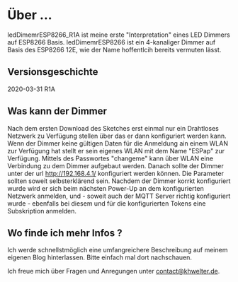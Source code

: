 # Über ...
ledDimemrESP8266_R1A ist meine erste "Interpretation" eines LED Dimmers auf ESP8266 Basis.
ledDimemrESP8266 ist ein 4-kanaliger Dimmer auf Basis des ESP8266 12E, wie der Name hoffentlcih
bereits vermuten lässt.

## Versionsgeschichte
2020-03-31 R1A

## Was kann der Dimmer
Nach dem ersten Download des Sketches erst einmal nur ein Drahtloses
Netzwerk zu Verfügung stellen über das er dann konfiguriert werden kann.<br/>
Wenn der Dimmer keine gültigen Daten für die Anmeldung ain einem WLAN zur Verfügung hat
stellt er sein eigenes WLAN mit dem Name "ESPap" zur Verfügung.
Mittels des Passwortes "changeme" kann über WLAN eine Verbindung zu dem Dimmer
aufgebaut werden. Danach sollte der Dimmer unter der url http://192.168.4.1/ konfiguriert
werden können. Die Parameter sollten soweit selbsterklärend sein.
Nachdem der Dimmer korrkt konfiguriert wurde wird er sich beim nächsten Power-Up an dem
konfigurierten Netzwerk anmelden, und - soweit auch der MQTT Server richtig konfiguriert wurde -
ebenfalls bei diesem und für die konfigurierten Tokens eine Subskription anmelden.

## Wo finde ich mehr Infos ?
Ich werde schnellstmöglich eine umfangreichere Beschreibung auf meinem eigenen Blog hinterlassen.
Bitte einfach mal dort nachschauen.

Ich freue mich über Fragen und Anregungen unter contact@khwelter.de.